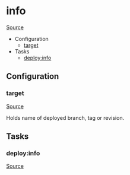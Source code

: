 <!-- DO NOT EDIT THIS FILE! -->
<!-- Instead edit recipe/deploy/info.php -->
<!-- Then run bin/docgen -->

# info

[Source](/recipe/deploy/info.php)



* Configuration
  * [target](#target)
* Tasks
  * [deploy:info](#deployinfo)

## Configuration
### target
[Source](https://github.com/deployphp/deployer/blob/master/recipe/deploy/info.php#L5)

Holds name of deployed branch, tag or revision.




## Tasks

### deploy:info
[Source](https://github.com/deployphp/deployer/blob/master/recipe/deploy/info.php#L23)




